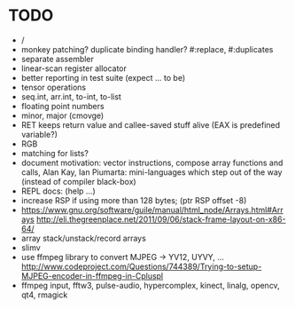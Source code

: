 # TODO

* /
* monkey patching? duplicate binding handler?
  #:replace, #:duplicates
* separate assembler
* linear-scan register allocator
* better reporting in test suite (expect ... to be)
* tensor operations
* seq.int, arr.int, to-int, to-list
* floating point numbers
* minor, major (cmovge)
* RET keeps return value and callee-saved stuff alive (EAX is predefined variable?)
* RGB
* matching for lists?
* document motivation: vector instructions, compose array functions and calls,
  Alan Kay, Ian Piumarta: mini-languages which step out of the way (instead of compiler black-box)
* REPL docs: (help ...)
* increase RSP if using more than 128 bytes; (ptr <int> RSP offset -8)
* https://www.gnu.org/software/guile/manual/html_node/Arrays.html#Arrays
  http://eli.thegreenplace.net/2011/09/06/stack-frame-layout-on-x86-64/
* array stack/unstack/record arrays
* slimv
* use ffmpeg library to convert MJPEG -> YV12, UYVY, ...
  http://www.codeproject.com/Questions/744389/Trying-to-setup-MJPEG-encoder-in-ffmpeg-in-Cpluspl
* ffmpeg input, fftw3, pulse-audio, hypercomplex, kinect, linalg, opencv, qt4, rmagick
